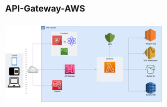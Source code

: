 # API-Gateway-AWS

<h1 align="center">
  <img src="https://github.com/MateusMaceedo/API-Gateway-AWS/blob/main/img/Untitled%20Diagram-Page-2.jpg?raw=true" alt="FluxoHerois.drawio.png">
</h1>
